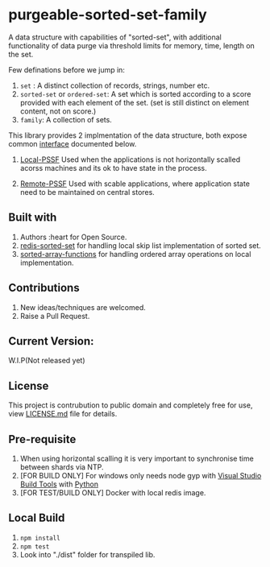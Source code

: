 # purgeable-sorted-set-family
A data structure with capabilities of "sorted-set", with additional functionality of data purge via threshold limits for memory, time, length on the set.

Few definations before we jump in:
1. `set` : A distinct collection of records, strings, number etc.
2. `sorted-set` or `ordered-set`: A set which is sorted according to a score provided with each element of the set. (set is still distinct on element content, not on score.)
3. `family`: A collection of sets.

This library provides 2 implmentation of the data structure, both expose common [interface](source/i-purgeable-sorted-set.ts) documented below.
1. [Local-PSSF](source/local-pssf.ts) Used when the applications is not horizontally scalled acorss machines and its ok to have state in the process.

2. [Remote-PSSF](source/local-pssf.ts) Used with scable applications, where application state need to be maintained on central stores. 

## Built with

1. Authors :heart for Open Source.
2. [redis-sorted-set](https://www.npmjs.com/package/redis-sorted-set) for handling local skip list implementation of sorted set.
3. [sorted-array-functions](https://www.npmjs.com/package/sorted-array-functions) for handling ordered array operations on local implementation.

## Contributions

1. New ideas/techniques are welcomed.
2. Raise a Pull Request.

## Current Version:
W.I.P(Not released yet)

## License
This project is contrubution to public domain and completely free for use, view [LICENSE.md](/license.md) file for details.

## Pre-requisite
1. When using horizontal scalling it is very important to synchronise time between shards via NTP.
2. [FOR BUILD ONLY] For windows only needs node gyp with [Visual Studio Build Tools](https://github.com/nodejs/node-gyp) with [Python](https://www.python.org/downloads/)
3. [FOR TEST/BUILD ONLY] Docker with local redis image.

## Local Build
1. `npm install`
2. `npm test`
3. Look into "./dist" folder for transpiled lib.